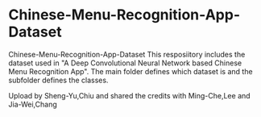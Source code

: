 # Chinese-Menu-Recognition-App-Dataset
Chinese-Menu-Recognition-App-Dataset
This resposiitory includes the dataset used in "A Deep Convolutional Neural Network based Chinese Menu Recognition App".
The main folder defines which dataset is and the subfolder defines the classes.

Upload by Sheng-Yu,Chiu and shared the credits with Ming-Che,Lee and Jia-Wei,Chang
